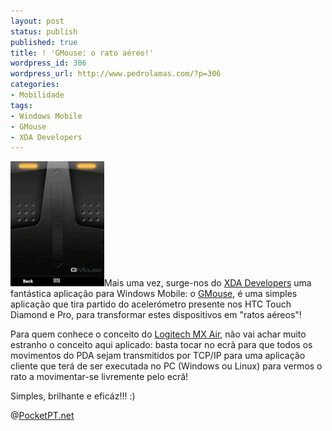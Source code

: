 ```yaml
---
layout: post
status: publish
published: true
title: ! 'GMouse: o rato aéreo!'
wordpress_id: 306
wordpress_url: http://www.pedrolamas.com/?p=306
categories:
- Mobilidade
tags:
- Windows Mobile
- GMouse
- XDA Developers
---
```

[![](wp-content/uploads/2008/09/gmouse.jpg "GMouse")](http://forum.xda-developers.com/showthread.php?t=427097)Mais uma vez, surge-nos do [XDA Developers](http://www.xda-developers.com) uma fantástica aplicação para Windows Mobile: o [GMouse](http://forum.xda-developers.com/showthread.php?t=427097), é uma simples aplicação que tira partido do acelerómetro presente nos HTC Touch Diamond e Pro, para transformar estes dispositivos em "ratos aéreos"!

Para quem conhece o conceito do [Logitech MX Air](http://www.logitech.com/index.cfm/mice_pointers/mice/devices/3443&cl=us,en), não vai achar muito estranho o conceito aqui aplicado: basta tocar no ecrã para que todos os movimentos do PDA sejam transmitidos por TCP/IP para uma aplicação cliente que terá de ser executada no PC (Windows ou Linux) para vermos o rato a movimentar-se livremente pelo ecrã!

Simples, brilhante e eficáz!!! :)

@[PocketPT.net](http://www.pocketpt.net/forum/index.php?showtopic=24415)
